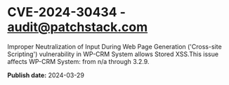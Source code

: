 # CVE-2024-30434 - audit@patchstack.com

Improper Neutralization of Input During Web Page Generation ('Cross-site Scripting') vulnerability in WP-CRM System allows Stored XSS.This issue affects WP-CRM System: from n/a through 3.2.9.



**Publish date:** 2024-03-29
